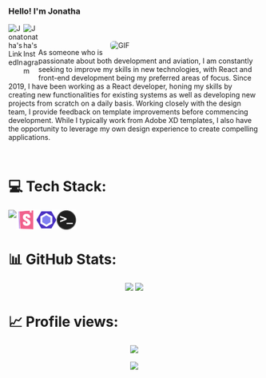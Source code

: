 ### Hello! I'm Jonatha

<a href="https://www.linkedin.com/in/silvajohnny777">
  <img align="left" alt="Jonatha's LinkedIn" width="30" src="https://skillicons.dev/icons?i=linkedin">
</a>

<a href="https://www.instagram.com/silvajohnny777/">
  <img align="left" alt="Jonatha's Instagram" width="30" src="https://skillicons.dev/icons?i=instagram">
</a>

<br/>
<br/>

<img align="right" alt="GIF" style="border-radius: 6px;" width="300" src="https://media3.giphy.com/media/qgQUggAC3Pfv687qPC/giphy.gif" />

As someone who is passionate about both development and aviation, I am constantly seeking to improve my skills in new technologies, with React and front-end development being my preferred areas of focus. Since 2019, I have been working as a React developer, honing my skills by creating new functionalities for existing systems as well as developing new projects from scratch on a daily basis. Working closely with the design team, I provide feedback on template improvements before commencing development. While I typically work from Adobe XD templates, I also have the opportunity to leverage my own design experience to create compelling applications.

<br/>

# 💻 Tech Stack:
<div style="display: flex">
    <img height="40" src="https://skillicons.dev/icons?i=js,html,css,sass,ts,react,nextjs,redux,nodejs,tailwind,styledcomponents,babel,github,graphql">
    <img height="40" src="https://raw.githubusercontent.com/github/explore/80688e429a7d4ef2fca1e82350fe8e3517d3494d/topics/storybook/storybook.png">
    <img height="40" src="https://raw.githubusercontent.com/github/explore/80688e429a7d4ef2fca1e82350fe8e3517d3494d/topics/eslint/eslint.png">
    <img height="40" src="https://raw.githubusercontent.com/github/explore/80688e429a7d4ef2fca1e82350fe8e3517d3494d/topics/terminal/terminal.png">
</div>


# 📊 GitHub Stats:
<div align='center'>
  <img height="180em" src="https://github-readme-stats.vercel.app/api?username=silvajohnny777&show_icons=true&theme=blue-green&include_all_commits=true&count_private=true"/>
  <img height="180em" src="https://github-readme-stats.vercel.app/api/top-langs/?username=silvajohnny777&layout=compact&langs_count=7&theme=blue-green"/>
</div>

# 📈 Profile views:
 <p align="center"> 
   <img alingn="center" src="https://profile-counter.glitch.me/silvajohnny777/count.svg" />
 </p>
 
  <div align='center'>
<a height="150em" href="http://www.github.com/silvajohnny777"><img src="https://github-readme-streak-stats.herokuapp.com/?user=silvajohnny777&stroke=2ea043&background=171717&ring=3382ed&fire=3382ed&currStreakNum=0bd967&currStreakLabel=3382ed&sideNums=0bd967&sideLabels=3382ed&dates=0bd967&hide_border=true" /></a>
</div>
